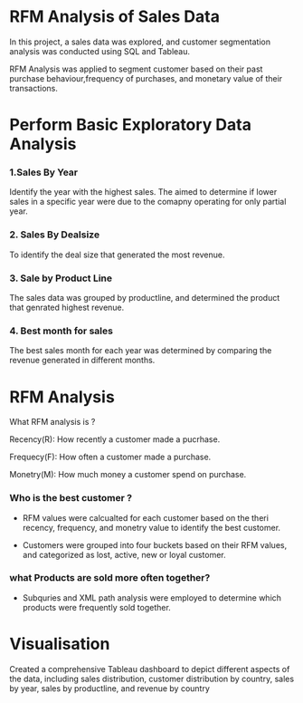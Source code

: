 # RFM Analysis of Sales Data 

In  this project, a sales data was explored, and customer segmentation analysis was conducted using SQL and Tableau. 

RFM Analysis was applied to segment customer based on their past purchase behaviour,frequency of purchases, and monetary value of their transactions. 

# Perform Basic Exploratory Data Analysis 

### 1.Sales By Year
  Identify the year with the highest  sales. The aimed to determine if lower sales in a specific year were due to the comapny operating for only partial year.

### 2. Sales By Dealsize 
  To identify the deal size that generated the most revenue. 

### 3. Sale by Product Line 
  The sales data was grouped by productline, and determined the product that genrated highest revenue. 

### 4. Best month for sales 
  The best sales month for each year was determined by comparing the revenue generated in different months. 


# RFM Analysis 
What RFM analysis is ? 

 Recency(R): How recently a customer made a pucrhase.

 Frequecy(F): How often a customer made a purchase. 

 Monetry(M): How much money a customer spend on purchase. 

 ### Who is the best customer ?

 -  RFM values were calcualted for each customer      based on the theri recency, frequency, and monetry value to identify the best customer. 

 - Customers were grouped into four buckets based on their RFM values, and categorized as lost, active, new or loyal customer. 


### what Products are sold more often together? 

- Subquries and XML path analysis were employed to determine which products were frequently sold together. 


# Visualisation 

Created a comprehensive Tableau dashboard to depict different aspects of the data, including sales distribution, customer distribution by country, sales by year, sales by productline, and revenue by country

